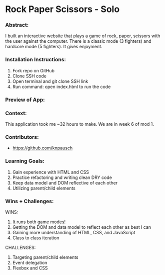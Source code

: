 # Rock Paper Scissors - Solo

### Abstract:
[//]: <> (Briefly describe what you built and its features. What problem is the app solving? How does this application solve that problem?)
I built an interactive website that plays a game of rock, paper, scissors with the user against the computer. There is a classic mode (3 fighters) and hardcore mode (5 fighters). It gives enjoyment.

### Installation Instructions:
[//]: <> (What steps does a person have to take to get your app cloned down and running?)
1. Fork repo on GitHub
1. Clone SSH code
1. Open terminal and git clone SSH link
1. Run command: open index.html to run the code

### Preview of App:
[//]: <> (Provide ONE gif or screenshot of your application - choose the "coolest" piece of functionality to show off.)


### Context:
[//]: <> (Give some context for the project here. How long did you have to work on it? How far into the Turing program are you?)
This application took me ~32 hours to make. We are in week 6 of mod 1.

### Contributors:
[//]: <> (Who worked on this application? Link to their GitHubs)
* https://github.com/knpausch

### Learning Goals:
[//]: <> (What were the learning goals of this project? What tech did you work with?)
1. Gain experience with HTML and CSS
1. Practice refactoring and writing clean DRY code
1. Keep data model and DOM reflective of each other
1. Utilizing parent/child elements

### Wins + Challenges:
[//]: <> (What are 2-3 wins you have from this project? What were some challenges you faced - and how did you get over them?)

WINS:
1. It runs both game modes!
1. Getting the DOM and data model to reflect each other as best I can
1. Gaining more understanding of HTML, CSS, and JavaScript
1. Class to class iteration

CHALLENGES:
1. Targeting parent/child elements
1. Event delegation
1. Flexbox and CSS
